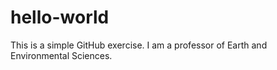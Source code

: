 # hello-world
This is a simple GitHub exercise.
I am a professor of Earth and Environmental Sciences.
